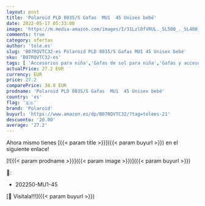 ```yaml
---
layout: post
title: 'Polaroid PLD 8035/S Gafas  MU1  45 Unisex bebé'
date: 2022-05-17 05:33:00
image: 'https://m.media-amazon.com/images/I/31Lzl0fVRUL._SL500_._SL400_.jpg'
comments: true
category: ofertas
author: 'tole.es'
slug: 'B07RQVTC32-es Polaroid PLD 8035/S Gafas MU1 45 Unisex bebé'
sku: 'B07RQVTC32-es'
tags: [ 'Accesorios para niña','Gafas de sol para niña','Gafas y accesorios para niña','Ropa','Ropa para niña','bebé','polaroid','🇪🇸', ]
actualPrice: 27.2 EUR
currency: EUR
price: 27.2
comparePrice: 34.0 EUR
prodname: 'Polaroid PLD 8035/S Gafas  MU1  45 Unisex bebé'
country: 'es'
flag: '🇪🇸'
brand: 'Polaroid'
buyurl: 'https://www.amazon.es/dp/B07RQVTC32/?tag=tolees-21'
descuento: '20.00'
average: '27.2'
---
```


Ahora mismo tienes [{{< param title >}}]({{< param buyurl >}}) en el siguiente enlace!

[![{{< param prodname >}}]({{< param image >}})]({{< param buyurl >}})

🔎:

- 202250-MU1-45

[🛒 Visítala!!!]({{< param buyurl >}})
